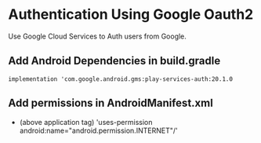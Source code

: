 # Authentication Using Google Oauth2
Use Google Cloud Services to Auth users from Google.

## Add Android Dependencies in build.gradle
`implementation 'com.google.android.gms:play-services-auth:20.1.0`

## Add permissions in AndroidManifest.xml
- (above application tag) 'uses-permission android:name="android.permission.INTERNET"/'
